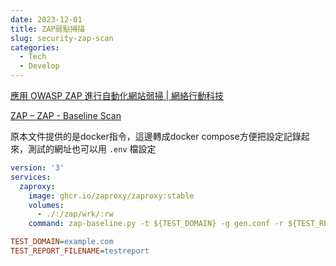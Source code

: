 ```yaml
---
date: 2023-12-01
title: ZAP弱點掃描
slug: security-zap-scan
categories:
  - Tech
  - Develop
---
```


[應用 OWASP ZAP 進行自動化網站弱掃 | 網絡行動科技](https://netivism.com.tw/blog/518)

[ZAP – ZAP - Baseline Scan](https://www.zaproxy.org/docs/docker/baseline-scan/)

原本文件提供的是docker指令，這邊轉成docker compose方便把設定記錄起來，測試的網址也可以用 `.env` 檔設定

```yaml title="compose.yml"
version: '3'
services:
  zaproxy:
    image: ghcr.io/zaproxy/zaproxy:stable
    volumes:
      - ./:/zap/wrk/:rw
    command: zap-baseline.py -t ${TEST_DOMAIN} -g gen.conf -r ${TEST_REPORT_FILENAME}.html
```

```ini title=".env"
TEST_DOMAIN=example.com
TEST_REPORT_FILENAME=testreport
```

